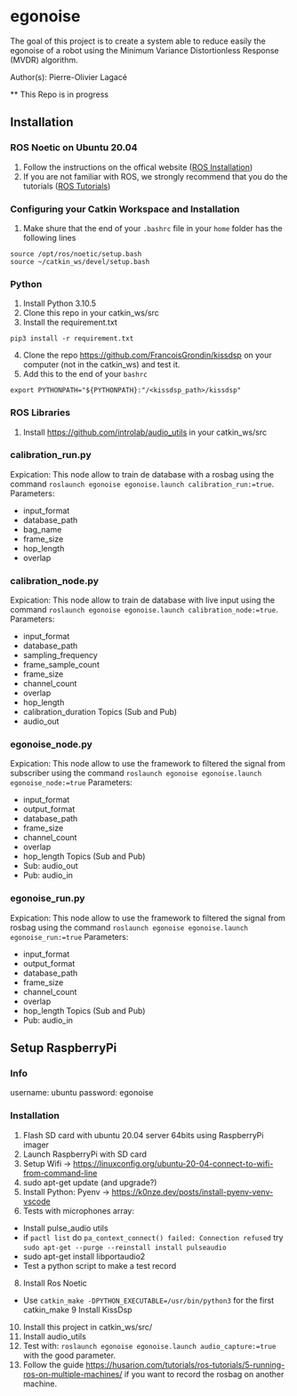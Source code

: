 # egonoise

The goal of this project is to create a system able to reduce easily the egonoise of a robot using the Minimum Variance Distortionless Response (MVDR) algorithm.

Author(s): Pierre-Olivier Lagacé

**  This Repo is in progress

## Installation

### ROS Noetic on Ubuntu 20.04
1. Follow the instructions on the offical website ([ROS Installation](http://wiki.ros.org/noetic/Installation/Ubuntu))
2. If you are not familiar with ROS, we strongly recommend that you do the tutorials ([ROS Tutorials](http://wiki.ros.org/ROS/Tutorials))

### Configuring your Catkin Workspace and Installation
1. Make shure that the end of your `.bashrc` file in your `home` folder has the following lines
```
source /opt/ros/noetic/setup.bash
source ~/catkin_ws/devel/setup.bash
```

### Python
1. Install Python 3.10.5
2. Clone this repo in your catkin_ws/src
3. Install the requirement.txt 
```
pip3 install -r requirement.txt
```
4. Clone the repo https://github.com/FrancoisGrondin/kissdsp on your computer (not in the catkin_ws) and test it.
5. Add this to the end of your `bashrc`
```
export PYTHONPATH="${PYTHONPATH}:"/<kissdsp_path>/kissdsp"
```

### ROS Libraries
1. Install https://github.com/introlab/audio_utils in your catkin_ws/src

### calibration_run.py
Expication: This node allow to train de database with a rosbag using the command `roslaunch egonoise egonoise.launch calibration_run:=true`.
Parameters:
 - input_format
 - database_path
 - bag_name
 - frame_size
 - hop_length
 - overlap

### calibration_node.py 
Expication: This node allow to train de database with live input using the command `roslaunch egonoise egonoise.launch calibration_node:=true`.
Parameters:
 - input_format
 - database_path
 - sampling_frequency
 - frame_sample_count
 - frame_size
 - channel_count
 - overlap
 - hop_length
 - calibration_duration
Topics (Sub and Pub)
 - audio_out

### egonoise_node.py
Expication: This node allow to use the framework to filtered the signal from subscriber using the command `roslaunch egonoise egonoise.launch egonoise_node:=true`
Parameters:
 - input_format
 - output_format
 - database_path
 - frame_size
 - channel_count
 - overlap
 - hop_length
Topics (Sub and Pub)
 - Sub: audio_out
 - Pub: audio_in

### egonoise_run.py
Expication: This node allow to use the framework to filtered the signal from rosbag using the command `roslaunch egonoise egonoise.launch egonoise_run:=true`
Parameters:
 - input_format
 - output_format
 - database_path
 - frame_size
 - channel_count
 - overlap
 - hop_length
Topics (Sub and Pub)
 - Pub: audio_in

## Setup RaspberryPi
### Info
username: ubuntu
password: egonoise

### Installation
1. Flash SD card with ubuntu 20.04 server 64bits using RaspberryPi imager
2. Launch RaspberryPi with SD card
3. Setup Wifi -> https://linuxconfig.org/ubuntu-20-04-connect-to-wifi-from-command-line
5. sudo apt-get update (and upgrade?)
6. Install Python: Pyenv -> https://k0nze.dev/posts/install-pyenv-venv-vscode
7. Tests with microphones array:
- Install pulse_audio utils
- if `pactl list` do `pa_context_connect() failed: Connection refused` try `sudo apt-get --purge --reinstall install pulseaudio`
- sudo apt-get install libportaudio2
- Test a python script to make a test record
8. Install Ros Noetic
- Use `catkin_make -DPYTHON_EXECUTABLE=/usr/bin/python3` for the first catkin_make
9 Install KissDsp
10. Install this project in catkin_ws/src/
11. Install audio_utils
12. Test with: `roslaunch egonoise egonoise.launch audio_capture:=true` with the good parameter.
13. Follow the guide https://husarion.com/tutorials/ros-tutorials/5-running-ros-on-multiple-machines/ if you want to record the rosbag on another machine.

